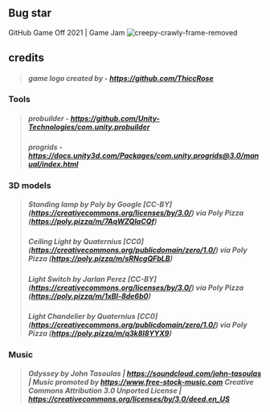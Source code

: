 ## Bug star
GitHub Game Off 2021 | Game Jam
![creepy-crawly-frame-removed](https://user-images.githubusercontent.com/61319844/140776802-3dcca159-8bed-437e-838b-c3a37b34fb89.gif)

## credits

>##### game logo created by - https://github.com/ThiccRose

### Tools
>##### probuilder - https://github.com/Unity-Technologies/com.unity.probuilder  
>##### progrids - https://docs.unity3d.com/Packages/com.unity.progrids@3.0/manual/index.html

### 3D models
>##### Standing lamp by Poly by Google [CC-BY] (https://creativecommons.org/licenses/by/3.0/) via Poly Pizza (https://poly.pizza/m/7AqWZQIaCQf) 
>##### Ceiling Light by Quaternius [CC0] (https://creativecommons.org/publicdomain/zero/1.0/) via Poly Pizza (https://poly.pizza/m/sRNcgQFbLB) 
>##### Light Switch by Jarlan Perez [CC-BY] (https://creativecommons.org/licenses/by/3.0/) via Poly Pizza (https://poly.pizza/m/1xBl-8de6b0)
>##### Light Chandelier by Quaternius [CC0] (https://creativecommons.org/publicdomain/zero/1.0/) via Poly Pizza (https://poly.pizza/m/q3k8I8YYX9)

### Music
>##### Odyssey by John Tasoulas | https://soundcloud.com/john-tasoulas | Music promoted by https://www.free-stock-music.com Creative Commons Attribution 3.0 Unported License | https://creativecommons.org/licenses/by/3.0/deed.en_US

